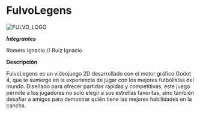 # FulvoLegens

![FULVO_LOGO](https://github.com/IgnaaRo/FulvoLegens-2D---ExamenParcial-Dise-o_de_Interfaces/assets/102398895/83e33a0a-a7bd-498d-9b21-32762b213db4)

___Integrantes___

Romero Ignacio // Ruiz Ignacio

__Descripción__

FulvoLegens es un videojuego 2D desarrollado con el motor gráfico Godot 4, que te sumerge en la experiencia de jugar con los mejores futbolistas del mundo. Diseñado para ofrecer partidas rápidas y competitivas, este juego permite a los jugadores no solo elegir a sus estrellas favoritas, sino también desafiar a amigos para demostrar quién tiene las mejores habilidades en la cancha.
